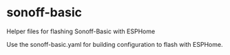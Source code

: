 # sonoff-basic
Helper files for flashing Sonoff-Basic with ESPHome


Use the sonoff-basic.yaml for building configuration to flash with ESPHome.

